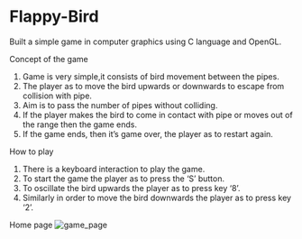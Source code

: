 # Flappy-Bird
Built a simple game in computer graphics using C language and OpenGL.


Concept of the game
1. Game is very simple,it consists of bird movement between the pipes.
2. The player as to move the bird upwards or downwards to escape from collision with pipe.
3. Aim is to pass the number of pipes without colliding.
4. If the player makes the bird to come in contact with pipe or moves out of the range then the
game ends.
5. If the game ends, then it’s game over, the player as to restart again.


How to play
1. There is a keyboard interaction to play the game.
2. To start the game the player as to press the ‘S’ button.
3. To oscillate the bird upwards the player as to press key ‘8’.
4. Similarly in order to move the bird downwards the player as to press key ‘2’.

Home page
![game_page](https://github.com/ChandanaCS13/Flappy-Bird/assets/130172699/bae27094-42ec-40e4-b360-ab3aeb2f82a7)
